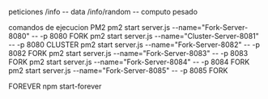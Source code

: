 
peticiones
/info -- data
/info/random -- computo pesado

comandos de ejecucion
PM2
pm2 start server.js --name="Fork-Server-8080" -- -p 8080 FORK
pm2 start server.js --name="Cluster-Server-8081" -- -p 8080 CLUSTER
pm2 start server.js --name="Fork-Server-8082" -- -p 8082 FORK
pm2 start server.js --name="Fork-Server-8083" -- -p 8083 FORK
pm2 start server.js --name="Fork-Server-8084" -- -p 8084 FORK
pm2 start server.js --name="Fork-Server-8085" -- -p 8085 FORK

FOREVER
npm start-forever
